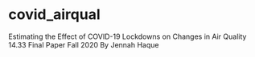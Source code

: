 # covid_airqual
Estimating the Effect of COVID-19 Lockdowns on Changes in Air Quality
14.33 Final Paper Fall 2020
By Jennah Haque
